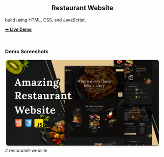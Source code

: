 

  <h2 align="center">Restaurant Website</h2>
build using HTML, CSS, and JavaScript.

  <a href=""><strong>➥ Live Demo</strong></a>

</div>

<br />

### Demo Screeshots

![Grilli Desktop Demo](./readme-images/desktop.png "Desktop Demo")
#   r e s t a u r a n t - w e b s i t e 
 
 
